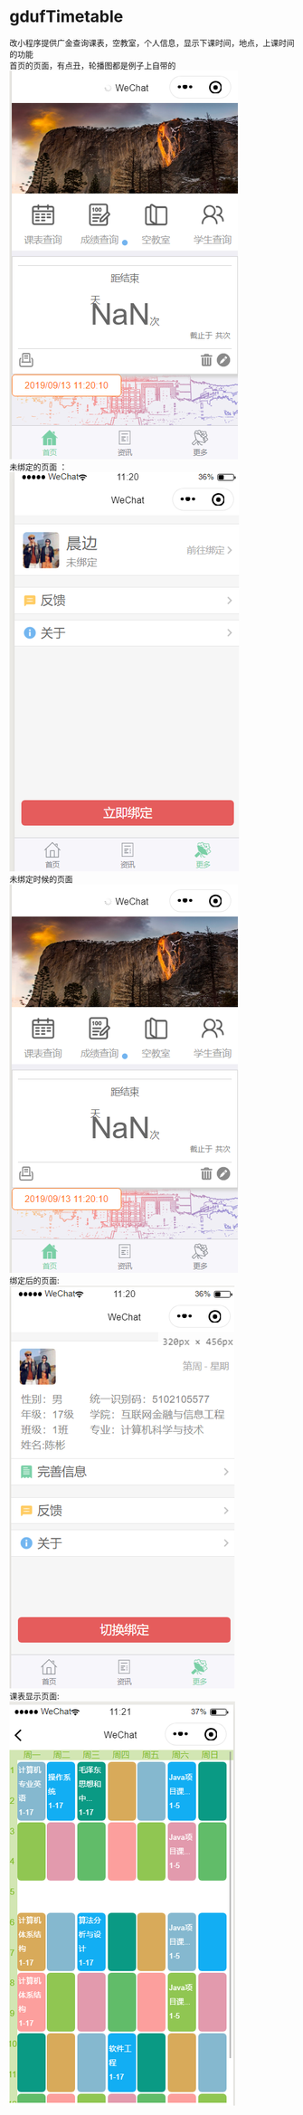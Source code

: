 # gdufTimetable
改小程序提供广金查询课表，空教室，个人信息，显示下课时间，地点，上课时间的功能  
  首页的页面，有点丑，轮播图都是例子上自带的  
  ![image](https://github.com/cbcb5652/gdufTimetable/blob/master/shoye.jpg)  
  未绑定的页面 ：  
  ![image](https://github.com/cbcb5652/gdufTimetable/blob/master/weibangding.jpg)  
  未绑定时候的页面    
  ![image](https://github.com/cbcb5652/gdufTimetable/blob/master/shoye.jpg)    
  绑定后的页面:  
 ![image](https://github.com/cbcb5652/gdufTimetable/blob/master/bangdinghou.jpg)  
 课表显示页面:  
 ![image](https://github.com/cbcb5652/gdufTimetable/blob/master/kebiao.jpg)  
  
